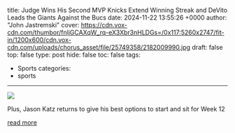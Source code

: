 title: Judge Wins His Second MVP Knicks Extend Winning Streak and DeVito Leads the Giants Against the Bucs
date: 2024-11-22 13:55:26 +0000
author: "John Jastremski"
cover: https://cdn.vox-cdn.com/thumbor/fnljGCAXqW_rq-eX3Xbr3nHLDGs=/0x117:5260x2747/fit-in/1200x600/cdn.vox-cdn.com/uploads/chorus_asset/file/25749358/2182009990.jpg
draft: false
top: false
type: post
hide: false
toc: false
tags:
  - Sports
categories:
  - sports
---

![](https://cdn.vox-cdn.com/thumbor/fnljGCAXqW_rq-eX3Xbr3nHLDGs=/0x117:5260x2747/fit-in/1200x600/cdn.vox-cdn.com/uploads/chorus_asset/file/25749358/2182009990.jpg)

Plus, Jason Katz returns to give his best options to start and sit for Week 12

[read more](https://www.theringer.com/2024/11/22/24303137/aaron-judge-wins-his-second-mvp-knicks-extend-winning-streak-devito-leads-giants-against-bucs)
